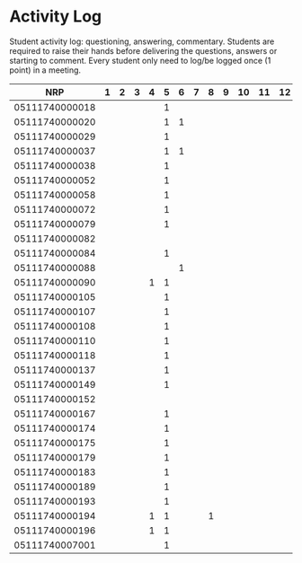 # Activity Log
Student activity log: questioning, answering, commentary. Students are required to raise their hands before delivering the questions, answers or starting to comment. Every student only need to log/be logged once (1 point) in a meeting.

| NRP            | 1 | 2 | 3 | 4 | 5 | 6 | 7 | 8 | 9 | 10 | 11 | 12 | 13 | 14 | 15 | 16 |
|----------------|---|---|---|---|---|---|---|---|---|----|----|----|----|----|----|----|
| 05111740000018 |   |   |   |   | 1 |   |   |   |   |    |    |    |    |    |    |    |
| 05111740000020 |   |   |   |   | 1 | 1 |   |   |   |    |    |    |    |    |    |    |
| 05111740000029 |   |   |   |   | 1 |   |   |   |   |    |    |    |    |    |    |    |
| 05111740000037 |   |   |   |   | 1 | 1 |   |   |   |    |    |    |    |    |    |    |
| 05111740000038 |   |   |   |   | 1 |   |   |   |   |    |    |    |    |    |    |    |
| 05111740000052 |   |   |   |   | 1 |   |   |   |   |    |    |    |    |    |    |    |
| 05111740000058 |   |   |   |   | 1 |   |   |   |   |    |    |    | 1  |    |    |    |
| 05111740000072 |   |   |   |   | 1 |   |   |   |   |    |    |    |    |    |    |    |
| 05111740000079 |   |   |   |   | 1 |   |   |   |   |    |    |    |    |    |    |    |
| 05111740000082 |   |   |   |   |   |   |   |   |   |    |    |    |    |    |    |    |
| 05111740000084 |   |   |   |   | 1 |   |   |   |   |    |    |    |    |    |    |    |
| 05111740000088 |   |   |   |   |   | 1 |   |   |   |    |    |    |    |    |    |    |
| 05111740000090 |   |   |   | 1 | 1 |   |   |   |   |    |    |    |    |    |    |    |
| 05111740000105 |   |   |   |   | 1 |   |   |   |   |    |    |    |    |    |    |    |
| 05111740000107 |   |   |   |   | 1 |   |   |   |   |    |    |    |    |    |    |    |
| 05111740000108 |   |   |   |   | 1 |   |   |   |   |    |    |    |    |    |    |    |
| 05111740000110 |   |   |   |   | 1 |   |   |   |   |    |    |    |    |    |    |    |
| 05111740000118 |   |   |   |   | 1 |   |   |   |   |    |    |    |    |    |    |    |
| 05111740000137 |   |   |   |   | 1 |   |   |   |   |    |    |    |    |    |    |    |
| 05111740000149 |   |   |   |   | 1 |   |   |   |   |    |    |    |    |    |    |    |
| 05111740000152 |   |   |   |   |   |   |   |   |   |    |    |    |    |    |    |    |
| 05111740000167 |   |   |   |   | 1 |   |   |   |   |    |    |    |    |    |    |    |
| 05111740000174 |   |   |   |   | 1 |   |   |   |   |    |    |    |    |    |    |    |
| 05111740000175 |   |   |   |   | 1 |   |   |   |   |    |    |    |    |    |    |    |
| 05111740000179 |   |   |   |   | 1 |   |   |   |   |    |    |    |    |    |    |    |
| 05111740000183 |   |   |   |   | 1 |   |   |   |   |    |    |    |    |    |    |    |
| 05111740000189 |   |   |   |   | 1 |   |   |   |   |    |    |    |    |    |    |    |
| 05111740000193 |   |   |   |   | 1 |   |   |   |   |    |    |    |    |    |    |    |
| 05111740000194 |   |   |   | 1 | 1 |   |   | 1 |   |    |    |    |    |    |    |    |
| 05111740000196 |   |   |   | 1 | 1 |   |   |   |   |    |    |    |    |    |    |    |
| 05111740007001 |   |   |   |   | 1 |   |   |   |   |    |    |    |    |    |    |    |
